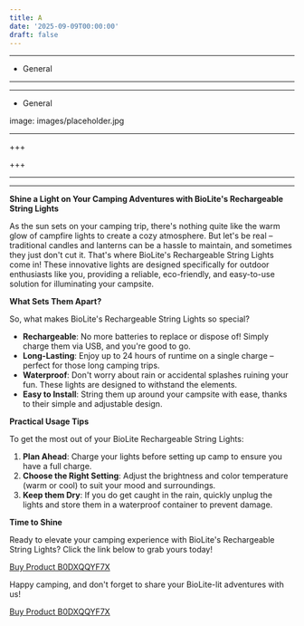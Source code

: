 ```yaml
---
title: A
date: '2025-09-09T00:00:00'
draft: false
---
```


---




- General
---

---

- General

image: images/placeholder.jpg

---

+++






+++





---



---
**Shine a Light on Your Camping Adventures with BioLite's Rechargeable String Lights**

As the sun sets on your camping trip, there's nothing quite like the warm glow of campfire lights to create a cozy atmosphere. But let's be real – traditional candles and lanterns can be a hassle to maintain, and sometimes they just don't cut it. That's where BioLite's Rechargeable String Lights come in! These innovative lights are designed specifically for outdoor enthusiasts like you, providing a reliable, eco-friendly, and easy-to-use solution for illuminating your campsite.

**What Sets Them Apart?**

So, what makes BioLite's Rechargeable String Lights so special?

* **Rechargeable**: No more batteries to replace or dispose of! Simply charge them via USB, and you're good to go.
* **Long-Lasting**: Enjoy up to 24 hours of runtime on a single charge – perfect for those long camping trips.
* **Waterproof**: Don't worry about rain or accidental splashes ruining your fun. These lights are designed to withstand the elements.
* **Easy to Install**: String them up around your campsite with ease, thanks to their simple and adjustable design.

**Practical Usage Tips**

To get the most out of your BioLite Rechargeable String Lights:

1. **Plan Ahead**: Charge your lights before setting up camp to ensure you have a full charge.
2. **Choose the Right Setting**: Adjust the brightness and color temperature (warm or cool) to suit your mood and surroundings.
3. **Keep them Dry**: If you do get caught in the rain, quickly unplug the lights and store them in a waterproof container to prevent damage.

**Time to Shine**

Ready to elevate your camping experience with BioLite's Rechargeable String Lights? Click the link below to grab yours today!

[Buy Product B0DXQQYF7X](https://www.amazon.com/BioLite-String-Rechargeable-Camping-44-Foot/dp/B0DXQQYF7X/)

Happy camping, and don't forget to share your BioLite-lit adventures with us!

[Buy Product B0DXQQYF7X](https://www.amazon.com/BioLite-String-Rechargeable-Camping-44-Foot/dp/B0DXQQYF7X/)